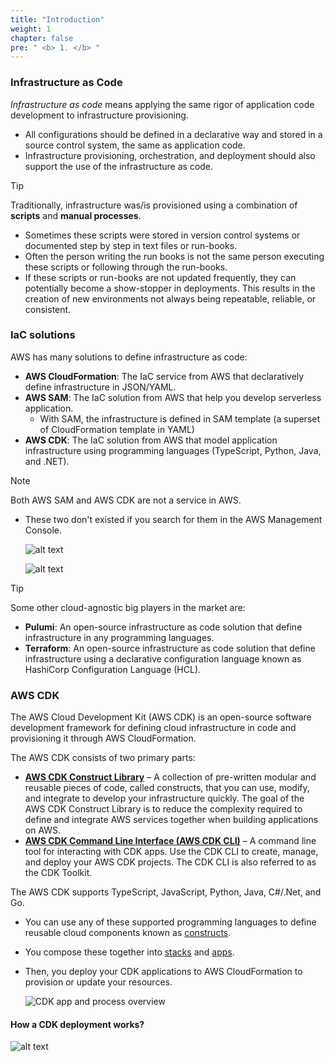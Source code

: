 ```yaml
---
title: "Introduction"
weight: 1
chapter: false
pre: " <b> 1. </b> "
---
```


### Infrastructure as Code

_Infrastructure as code_ means applying the same rigor of application code development to infrastructure provisioning.

- All configurations should be defined in a declarative way and stored in a source control system, the same as application code.
- Infrastructure provisioning, orchestration, and deployment should also support the use of the infrastructure as code.

> [!TIP]
> Traditionally, infrastructure was/is provisioned using a combination of **scripts** and **manual processes**.
>
> - Sometimes these scripts were stored in version control systems or documented step by step in text files or run-books.
> - Often the person writing the run books is not the same person executing these scripts or following through the run-books.
> - If these scripts or run-books are not updated frequently, they can potentially become a show-stopper in deployments. This results in the creation of new environments not always being repeatable, reliable, or consistent.

### IaC solutions

AWS has many solutions to define infrastructure as code:

- **AWS CloudFormation**: The IaC service from AWS that declaratively define infrastructure in JSON/YAML.
- **AWS SAM**: The IaC solution from AWS that help you develop serverless application.
  - With SAM, the infrastructure is defined in SAM template (a superset of CloudFormation template in YAML)
- **AWS CDK**: The IaC solution from AWS that model application infrastructure using programming languages (TypeScript, Python, Java, and .NET).

> [!NOTE]
> Both AWS SAM and AWS CDK are not a service in AWS.
>
> - These two don't existed if you search for them in the AWS Management Console.
>
>   ![alt text](/images/workshop-4/iac--sam.png)
>
>   ![alt text](/images/workshop-4/iac--cdk.png)

> [!TIP]
> Some other cloud-agnostic big players in the market are:
>
> - **Pulumi**: An open-source infrastructure as code solution that define infrastructure in any programming languages.
> - **Terraform**: An open-source infrastructure as code solution that define infrastructure using a declarative configuration language known as HashiCorp Configuration Language (HCL).

### AWS CDK

The AWS Cloud Development Kit (AWS CDK) is an open-source software development framework for defining cloud infrastructure in code and provisioning it through AWS CloudFormation.

The AWS CDK consists of two primary parts:

- **[AWS CDK Construct Library](https://docs.aws.amazon.com/cdk/v2/guide/constructs.html)** – A collection of pre-written modular and reusable pieces of code, called constructs, that you can use, modify, and integrate to develop your infrastructure quickly. The goal of the AWS CDK Construct Library is to reduce the complexity required to define and integrate AWS services together when building applications on AWS.
- **[AWS CDK Command Line Interface (AWS CDK CLI)](https://docs.aws.amazon.com/cdk/v2/guide/cli.html)** – A command line tool for interacting with CDK apps. Use the CDK CLI to create, manage, and deploy your AWS CDK projects. The CDK CLI is also referred to as the CDK Toolkit.

The AWS CDK supports TypeScript, JavaScript, Python, Java, C#/.Net, and Go.

- You can use any of these supported programming languages to define reusable cloud components known as [constructs](https://docs.aws.amazon.com/cdk/v2/guide/constructs.html).
- You compose these together into [stacks](https://docs.aws.amazon.com/cdk/v2/guide/stacks.html) and [apps](https://docs.aws.amazon.com/cdk/v2/guide/apps.html).
- Then, you deploy your CDK applications to AWS CloudFormation to provision or update your resources.

  ![CDK app and process overview](https://docs.aws.amazon.com/images/cdk/v2/guide/images/AppStacks.png)

#### How a CDK deployment works?

![alt text](/images/workshop-4/how-a-cdk-deployment-works.png)
